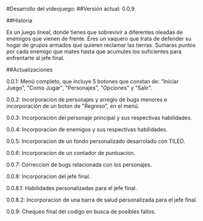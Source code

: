 #Desarrollo del videojuego:
##Versión actual: 0.0.9

##Historia

Es un juego lineal, donde tienes que sobrevivir a diferentes oleadas de enemigos que vienen de frente.
Eres un vaquero que trata de defender su hogar de grupos armados que quieren reclamar las tierras.
Sumaras puntos por cada enemigo que mates hasta que acumules los suficientes para enfrentarte al jefe final.

##Actualizaciones

0.0.1: Menú completo, que incluye 5 botones que constan de: "Iniciar Juego", "Como Jugar", "Personajes", "Opciones" y 
       "Salir".

0.0.2: Incorporación de personajes y arreglo de bugs menores e incorporación de un boton de "Regreso", en el menú.

0.0.3: Incorporación del personaje principal y sus respectivas habilidades.

0.0.4: Incorporacion de enemigos y sus respectivas habilidades.

0.0.5: Incorporacion de un fondo personalizado desarrolado con TILED.

0.0.6: Incorporacion de un contador de puntuacion.

0.0.7: Correccion de bugs relacionada con los personajes.

0.0.8: Incorporacion del jefe final.

0.0.8.1: Habilidades personalizadas para el jefe final.

0.0.8.2: Incorporacion de una barra de salud personalizada para el jefe final.

0.0.9: Chequeo final del codigo en busca de posibles fallos.






